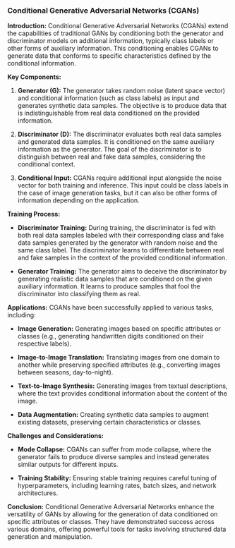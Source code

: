### Conditional Generative Adversarial Networks (CGANs)
      
**Introduction:**
Conditional Generative Adversarial Networks (CGANs) extend the capabilities of traditional GANs by conditioning both the generator and discriminator models on additional information, typically class labels or other forms of auxiliary information. This conditioning enables CGANs to generate data that conforms to specific characteristics defined by the conditional information.
     
**Key Components:**         
1. **Generator (G):** The generator takes random noise (latent space vector) and conditional information (such as class labels) as input and generates synthetic data samples. The objective is to produce data that is indistinguishable from real data conditioned on the provided information.

2. **Discriminator (D):** The discriminator evaluates both real data samples and generated data samples. It is conditioned on the same auxiliary information as the generator. The goal of the discriminator is to distinguish between real and fake data samples, considering the conditional context.

3. **Conditional Input:** CGANs require additional input alongside the noise vector for both training and inference. This input could be class labels in the case of image generation tasks, but it can also be other forms of information depending on the application.
    
**Training Process:**
- **Discriminator Training:** During training, the discriminator is fed with both real data samples labeled with their corresponding class and fake data samples generated by the generator with random noise and the same class label. The discriminator learns to differentiate between real and fake samples in the context of the provided conditional information.
  
- **Generator Training:** The generator aims to deceive the discriminator by generating realistic data samples that are conditioned on the given auxiliary information. It learns to produce samples that fool the discriminator into classifying them as real.
          
**Applications:**
CGANs have been successfully applied to various tasks, including:   
- **Image Generation:** Generating images based on specific attributes or classes (e.g., generating handwritten digits conditioned on their respective labels).
  
- **Image-to-Image Translation:** Translating images from one domain to another while preserving specified attributes (e.g., converting images between seasons, day-to-night).

- **Text-to-Image Synthesis:** Generating images from textual descriptions, where the text provides conditional information about the content of the image.

- **Data Augmentation:** Creating synthetic data samples to augment existing datasets, preserving certain characteristics or classes.

**Challenges and Considerations:**
- **Mode Collapse:** CGANs can suffer from mode collapse, where the generator fails to produce diverse samples and instead generates similar outputs for different inputs.
  
- **Training Stability:** Ensuring stable training requires careful tuning of hyperparameters, including learning rates, batch sizes, and network architectures.

**Conclusion:**
Conditional Generative Adversarial Networks enhance the versatility of GANs by allowing for the generation of data conditioned on specific attributes or classes. They have demonstrated success across various domains, offering powerful tools for tasks involving structured data generation and manipulation.   
      
      
                                    
      
    
   
